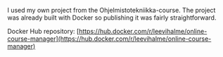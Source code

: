 I used my own project from the Ohjelmistotekniikka-course. The project was already built with Docker so publishing it was fairly straightforward.

Docker Hub repository: [https://hub.docker.com/r/leevihalme/online-course-manager](https://hub.docker.com/r/leevihalme/online-course-manager)
